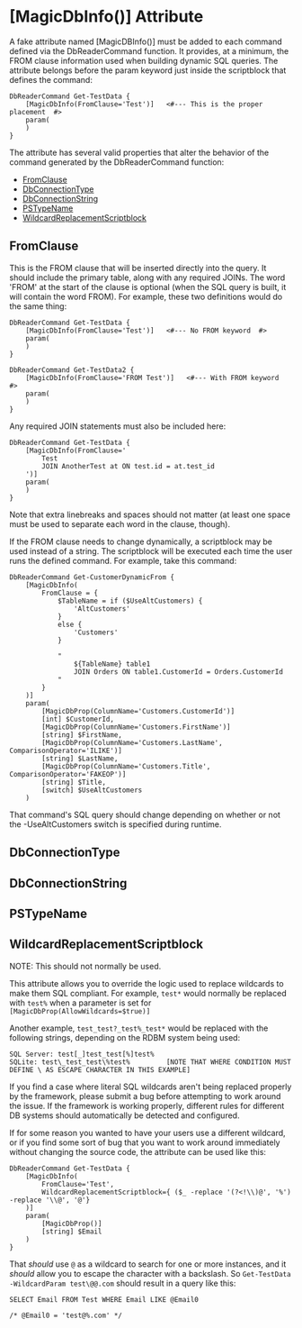 # [MagicDbInfo()] Attribute

A fake attribute named [MagicDBInfo()] must be added to each command defined via the DbReaderCommand function. It provides, at a minimum, the FROM clause information used when building dynamic SQL queries. The attribute belongs before the param keyword just inside the scriptblock that defines the command:
```
DbReaderCommand Get-TestData {
    [MagicDbInfo(FromClause='Test')]   <#--- This is the proper placement  #>
    param(
    )
}
```

 The attribute has several valid properties that alter the behavior of the command generated by the DbReaderCommand function:

* [FromClause](#fromclause)
* [DbConnectionType](#dbconnectiontype)
* [DbConnectionString](#dbconnectionstring)
* [PSTypeName](#pstypename)
* [WildcardReplacementScriptblock](#wildcardreplacementscriptblock)

<a name="fromclause"></a>
## FromClause

This is the FROM clause that will be inserted directly into the query. It should include the primary table, along with any required JOINs. The word 'FROM' at the start of the clause is optional (when the SQL query is built, it will contain the word FROM). For example, these two definitions would do the same thing:
```
DbReaderCommand Get-TestData {
    [MagicDbInfo(FromClause='Test')]   <#--- No FROM keyword  #>
    param(
    )
}

DbReaderCommand Get-TestData2 {
    [MagicDbInfo(FromClause='FROM Test')]   <#--- With FROM keyword  #>
    param(
    )
}
```

Any required JOIN statements must also be included here:
```
DbReaderCommand Get-TestData {
    [MagicDbInfo(FromClause='
        Test
        JOIN AnotherTest at ON test.id = at.test_id
    ')]
    param(
    )
}
```

Note that extra linebreaks and spaces should not matter (at least one space must be used to separate each word in the clause, though).

If the FROM clause needs to change dynamically, a scriptblock may be used instead of a string. The scriptblock will be executed each time the user runs the defined command. For example, take this command:
```
DbReaderCommand Get-CustomerDynamicFrom {
    [MagicDbInfo(
        FromClause = {
            $TableName = if ($UseAltCustomers) {
                'AltCustomers'
            }
            else {
                'Customers'
            }

            "
                ${TableName} table1
                JOIN Orders ON table1.CustomerId = Orders.CustomerId
            "
        }
    )]
    param(
        [MagicDbProp(ColumnName='Customers.CustomerId')]
        [int] $CustomerId,
        [MagicDbProp(ColumnName='Customers.FirstName')]
        [string] $FirstName,
        [MagicDbProp(ColumnName='Customers.LastName', ComparisonOperator='ILIKE')]
        [string] $LastName,
        [MagicDbProp(ColumnName='Customers.Title', ComparisonOperator='FAKEOP')]
        [string] $Title,
        [switch] $UseAltCustomers
    )
```

That command's SQL query should change depending on whether or not the -UseAltCustomers switch is specified during runtime.

<a name="dbconnectiontype"></a>
## DbConnectionType

<a name="dbconnectionstring"></a>
## DbConnectionString

<a name="pstypename"></a>
## PSTypeName

<a name="wildcardreplacementscriptblock"></a>
## WildcardReplacementScriptblock

NOTE: This should not normally be used.

This attribute allows you to override the logic used to replace wildcards to make them SQL compliant. For example, ```test*``` would normally be replaced with ```test%``` when a parameter is set for ```[MagicDbProp(AllowWildcards=$true)]```

Another example, ```test_test?_test%_test*``` would be replaced with the following strings, depending on the RDBM system being used:
```
SQL Server: test[_]test_test[%]test%
SQLite: test\_test_test\%test%         [NOTE THAT WHERE CONDITION MUST DEFINE \ AS ESCAPE CHARACTER IN THIS EXAMPLE]
```

If you find a case where literal SQL wildcards aren't being replaced properly by the framework, please submit a bug before attempting to work around the issue. If the framework is working properly, different rules for different DB systems should automatically be detected and configured.

If for some reason you wanted to have your users use a different wildcard, or if you find some sort of bug that you want to work around immediately without changing the source code, the attribute can be used like this:
```
DbReaderCommand Get-TestData {
    [MagicDbInfo(
        FromClause='Test',
        WildcardReplacementScriptblock={ ($_ -replace '(?<!\\)@', '%') -replace '\\@', '@'}
    )]
    param(
        [MagicDbProp()]
        [string] $Email
    )
}
```
That *should* use ```@``` as a wildcard to search for one or more instances, and it *should* allow you to escape the character with a backslash. So ```Get-TestData -WildcardParam test\@@.com``` should result in a query like this:
```
SELECT Email FROM Test WHERE Email LIKE @Email0

/* @Email0 = 'test@%.com' */
```